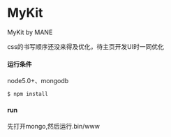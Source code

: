 # MyKit
MyKit by MANE

css的书写顺序还没来得及优化，待主页开发UI时一同优化
#### 运行条件

node5.0+、mongodb

``` bash
$ npm install
```

#### run

先打开mongo,然后运行.bin/www
